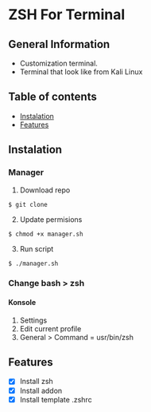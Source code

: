 # ZSH For Terminal

## General Information
- Customization terminal.
- Terminal that look like from Kali Linux

## Table of contents
- [Instalation](#Instalation)
- [Features](#Features)

## Instalation

### Manager
1. Download repo
```
$ git clone
```
2. Update permisions
```
$ chmod +x manager.sh
```
3. Run script
```
$ ./manager.sh
```

### Change bash > zsh

#### Konsole
1. Settings
2. Edit current profile
3. General > Command = usr/bin/zsh

## Features
- [x] Install zsh
- [x] Install addon
- [x] Install template .zshrc